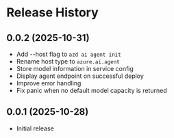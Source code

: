 # Release History

## 0.0.2 (2025-10-31)

- Add --host flag to `azd ai agent init`
- Rename host type to `azure.ai.agent`
- Store model information in service config
- Display agent endpoint on successful deploy
- Improve error handling
- Fix panic when no default model capacity is returned

## 0.0.1 (2025-10-28)

- Initial release
